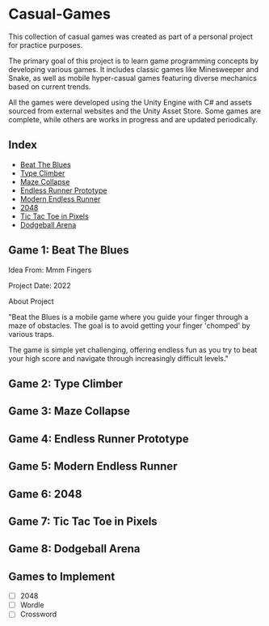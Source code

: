 # Casual-Games

This collection of casual games was created as part of a personal project for practice purposes.

The primary goal of this project is to learn game programming concepts by developing various games. It includes classic games like Minesweeper and Snake, as well as mobile hyper-casual games featuring diverse mechanics based on current trends.

All the games were developed using the Unity Engine with C# and assets sourced from external websites and the Unity Asset Store. Some games are complete, while others are works in progress and are updated periodically.

## Index
- [Beat The Blues](#game-1-beat-the-blues)
- [Type Climber](#game-2-type-climber)
- [Maze Collapse](#game-3-maze-collapse)
- [Endless Runner Prototype](#game-4-endless-runner-prototype)
- [Modern Endless Runner](#game-5-modern-endless-runner)
- [2048](#game-6-2048)
- [Tic Tac Toe in Pixels](#game-7-tic-tac-toe-in-pixels)
- [Dodgeball Arena](#game-8-dodgeball-arena)

## Game 1: Beat The Blues

Idea From: Mmm Fingers

Project Date: 2022

About Project 

"Beat the Blues is a mobile game where you guide your finger through a maze of obstacles. The goal is to avoid getting your finger 'chomped' by various traps.

The game is simple yet challenging, offering endless fun as you try to beat your high score and navigate through increasingly difficult levels."


## Game 2: Type Climber
## Game 3: Maze Collapse
## Game 4: Endless Runner Prototype
## Game 5: Modern Endless Runner
## Game 6: 2048
## Game 7: Tic Tac Toe in Pixels
## Game 8: Dodgeball Arena

## Games to Implement
- [ ] 2048
- [ ] Wordle
- [ ] Crossword
